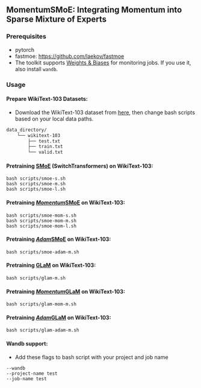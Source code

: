 ## MomentumSMoE: Integrating Momentum into Sparse Mixture of Experts

### Prerequisites

- pytorch
- fastmoe: https://github.com/laekov/fastmoe
- The toolkit supports [Weights & Biases](https://docs.wandb.ai/) for monitoring jobs. If you use it, also install `wandb`.

### Usage


#### Prepare WikiText-103 Datasets: 

- Download the WikiText-103 dataset from [here](https://github.com/laekov/fastmoe/blob/master/examples/transformer-xl/scripts/getdata.sh), then change bash scripts based on your local data paths.
```bash
data_directory/
    └── wikitext-103
        ├── test.txt
        ├── train.txt
        └── valid.txt
```

#### Pretraining <u>SMoE</u> (SwitchTransformers) on WikiText-103: 

``` # WikiText-103 dataset: 
bash scripts/smoe-s.sh
bash scripts/smoe-m.sh
bash scripts/smoe-l.sh
```

#### Pretraining <u>*Momentum*SMoE</u> on WikiText-103: 

``` # WikiText-103 dataset: 
bash scripts/smoe-mom-s.sh
bash scripts/smoe-mom-m.sh
bash scripts/smoe-mom-l.sh
```

#### Pretraining <u>*Adam*SMoE</u> on WikiText-103: 

``` # WikiText-103 dataset: 
bash scripts/smoe-adam-m.sh
```

#### Pretraining <u>GLaM</u> on WikiText-103: 

``` # WikiText-103 dataset: 
bash scripts/glam-m.sh
```

#### Pretraining <u>*Momentum*GLaM</u> on WikiText-103: 

``` # WikiText-103 dataset: 
bash scripts/glam-mom-m.sh
```

#### Pretraining <u>*Adam*GLaM</u> on WikiText-103: 

``` # WikiText-103 dataset: 
bash scripts/glam-adam-m.sh
```

#### Wandb support:
- Add these flags to bash script with your project and job name
``` # Wandb: 
--wandb 
--project-name test 
--job-name test 
```


